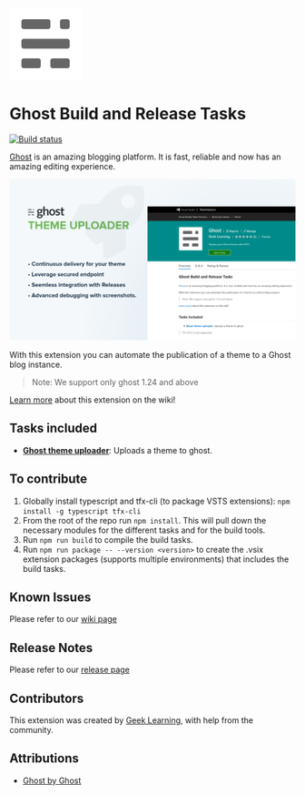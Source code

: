 ![Icon](https://github.com/geeklearningio/gl-vsts-tasks-ghost/blob/master/Extension/extension-icon.png)

# Ghost Build and Release Tasks

[![Build status](https://geeklearning.visualstudio.com/Ghost%20VSTS%20Extension/_apis/build/status/Ghost%20VSTS%20Extension-CI)](https://geeklearning.visualstudio.com/Ghost%20VSTS%20Extension/_build/latest?definitionId=138)

[Ghost](https://ghostpkg.com/) is an amazing blogging platform. It is fast, reliable and now has an amazing editing experience. 

![Features](https://github.com/geeklearningio/gl-vsts-tasks-ghost/blob/master/Extension/Screenshots/Branding-Main.png)

With this extension you can automate the publication of a theme to a Ghost blog instance. 

> Note: We support only ghost 1.24 and above


[Learn more](https://github.com/geeklearningio/gl-vsts-tasks-ghost/wiki) about this extension on the wiki!

## Tasks included

* **[Ghost theme uploader](https://github.com/geeklearningio/gl-vsts-tasks-ghost/wiki/Ghost-Theme-Uploader)**: Uploads a theme to ghost.

## To contribute

1. Globally install typescript and tfx-cli (to package VSTS extensions): `npm install -g typescript tfx-cli`
2. From the root of the repo run `npm install`. This will pull down the necessary modules for the different tasks and for the build tools.
3. Run `npm run build` to compile the build tasks.
4. Run `npm run package -- --version <version>` to create the .vsix extension packages (supports multiple environments) that includes the build tasks.

## Known Issues

Please refer to our [wiki page](https://github.com/geeklearningio/gl-vsts-tasks-ghost/wiki/Known-Issues)

## Release Notes

Please refer to our [release page](https://github.com/geeklearningio/gl-vsts-tasks-ghost/releases)

## Contributors

This extension was created by [Geek Learning](http://geeklearning.io/), with help from the community.

## Attributions

* [Ghost by Ghost](https://ghost.org/)
